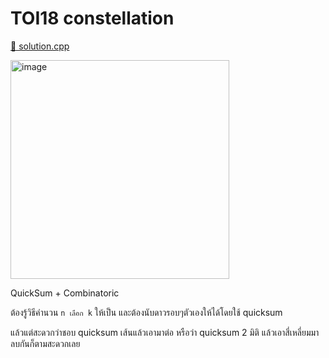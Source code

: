 # TOI18 constellation

[🎉 solution.cpp](./toi18_constellation.cpp)

<img width="350" alt="image" src="https://github.com/krist7599555/toi/assets/19445033/bc0f9415-1d77-493e-835c-7a4dd7f37add">

QuickSum + Combinatoric

ต้องรู้วิธีคำนวน `n เลือก k` ให้เป็น และต้องนับดาวรอบๆตัวเองให้ได้โดยใช้ quicksum

แล้วแต่สะดวกว่าชอบ quicksum เส้นแล้วเอามาต่อ หรือว่า quicksum 2 มิติ แล้วเอาสี่เหลี่ยมมาลบกันก็ตามสะดวกเลย
